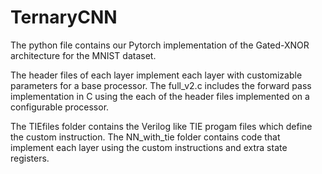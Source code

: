 # TernaryCNN

The python file contains our Pytorch implementation of the Gated-XNOR architecture for the MNIST dataset.

The header files of each layer implement each layer with customizable parameters for a base processor. The full_v2.c includes the forward pass implementation in C using the each of the header files implemented on a configurable processor.

The TIEfiles folder contains the Verilog like TIE progam files which define the custom instruction. The NN_with_tie folder contains code that implement each layer using the custom instructions and extra state registers.
